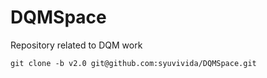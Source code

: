 # DQMSpace
Repository related to DQM work
```
git clone -b v2.0 git@github.com:syuvivida/DQMSpace.git 
```
